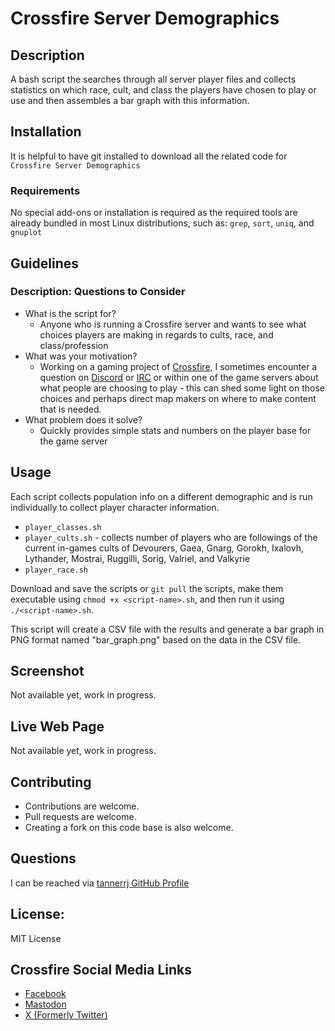 # Crossfire Server Demographics

## Description

A bash script the searches through all server player files and collects statistics on which race, cult, and class the players have chosen to play or use and then assembles a bar graph with this information.

## Installation

It is helpful to have git installed to download all the related code for `Crossfire Server Demographics`

### Requirements

No special add-ons or installation is required as the required tools are already bundled in most Linux distributions, such as: `grep`, `sort`, `uniq`, and `gnuplot`

## Guidelines

### Description: Questions to Consider

 * What is the script for?
   * Anyone who is running a Crossfire server and wants to see what choices players are making in regards to cults, race, and class/profession
 * What was your motivation?
   * Working on a gaming project of [Crossfire](https://sourceforge.net/projects/crossfire/), I sometimes encounter a question on [Discord](https://crossfire.real-time.com/discord/) or [IRC](https://crossfire.real-time.com/irc/) or within one of the game servers about what people are choosing to play - this can shed some light on those choices and perhaps direct map makers on where to make content that is needed.
 * What problem does it solve?
   * Quickly provides simple stats and numbers on the player base for the game server

## Usage

Each script collects population info on a different demographic and is run individually to collect player character information.

 * `player_classes.sh`
 * `player_cults.sh` - collects number of players who are followings of the current in-games cults of Devourers, Gaea, Gnarg, Gorokh, Ixalovh, Lythander, Mostrai, Ruggilli, Sorig, Valriel, and Valkyrie
 * `player_race.sh`

Download and save the scripts or `git pull` the scripts, make them executable using `chmod +x <script-name>.sh`, and then run it using `./<script-name>.sh`.

This script will create a CSV file with the results and generate a bar graph in PNG format named "bar_graph.png" based on the data in the CSV file.

## Screenshot

Not available yet, work in progress.

## Live Web Page

Not available yet, work in progress.

## Contributing

 * Contributions are welcome.
 * Pull requests are welcome.
 * Creating a fork on this code base is also welcome.

## Questions

I can be reached via [tannerrj GitHub Profile](https://github.com/tannerrj)

## License:

MIT License

## Crossfire Social Media Links

 * [Facebook](https://www.facebook.com/crossfireproject/)
 * [Mastodon](https://mastodon.social/@crossfiremrpg)
 * [X (Formerly Twitter)](https://twitter.com/crossfiremrpg/)